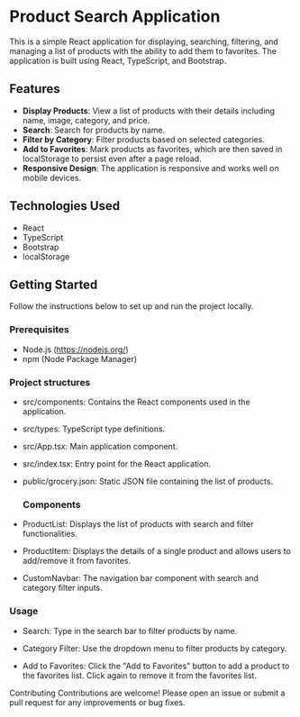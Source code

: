 # Product Search Application

This is a simple React application for displaying, searching, filtering, and managing a list of products with the ability to add them to favorites. The application is built using React, TypeScript, and Bootstrap.

## Features

- **Display Products**: View a list of products with their details including name, image, category, and price.
- **Search**: Search for products by name.
- **Filter by Category**: Filter products based on selected categories.
- **Add to Favorites**: Mark products as favorites, which are then saved in localStorage to persist even after a page reload.
- **Responsive Design**: The application is responsive and works well on mobile devices.

## Technologies Used

- React
- TypeScript
- Bootstrap
- localStorage

## Getting Started

Follow the instructions below to set up and run the project locally.

### Prerequisites

- Node.js (https://nodejs.org/)
- npm (Node Package Manager)

### Project structures 

- src/components: Contains the React components used in the application.

- src/types: TypeScript type definitions.

- src/App.tsx: Main application component.

- src/index.tsx: Entry point for the React application.

- public/grocery.json: Static JSON file containing the list of products.

  ### Components
- ProductList: Displays the list of products with search and filter functionalities.

- ProductItem: Displays the details of a single product and allows users to add/remove it from favorites.

- CustomNavbar: The navigation bar component with search and category filter inputs.

### Usage
- Search: Type in the search bar to filter products by name.

- Category Filter: Use the dropdown menu to filter products by category.

- Add to Favorites: Click the "Add to Favorites" button to add a product to the favorites list. Click again to remove it from the favorites list.

Contributing
Contributions are welcome! Please open an issue or submit a pull request for any improvements or bug fixes.
